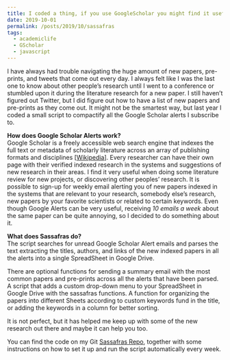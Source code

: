 ```yaml
---
title: I coded a thing, if you use GoogleScholar you might find it useful too
date: 2019-10-01
permalink: /posts/2019/10/sassafras
tags: 
  - academiclife 
  - GScholar 
  - javascript
---
```

I have always had trouble navigating the huge amount of new papers, pre-prints, and tweets that come out every day. I always felt like I was the last one to know about other people’s research until I went to a conference or stumbled upon it during the literature research for a new paper. I still haven’t figured out Twitter, but I did figure out how to have a list of new papers and pre-prints as they come out. It might not be the smartest way, but last year I coded a small script to compactify all the Google Scholar alerts I subscribe to.

**How does Google Scholar Alerts work?**  
Google Scholar is a freely accessible web search engine that indexes the full text or metadata of scholarly literature across an array of publishing formats and disciplines 
[[Wikipedia](https://en.wikipedia.org/wiki/Google_Scholar)]. Every researcher can have their own page with their verified indexed research in the systems and suggestions of new research in their areas. I find it very useful when doing some literature review for new projects, or discovering other peoples’ research. It is possible to sign-up for weekly email alerting you of new papers indexed in the systems that are relevant to your research, somebody else’s research, new papers by your favorite scientists or related to certain keywords. Even though Google Alerts can be very useful, receiving *10 emails a week* about the same paper can be quite annoying, so I decided to do something about it.


**What does Sassafras do?**  
The script searches for unread Google Scholar Alert emails and parses the text extracting the titles, authors, and links of the new indexed papers in all the alerts into a single SpreadSheet in Google Drive.  

There are optional functions for sending a summary email with the most common papers and pre-prints across all the alerts that have been parsed. A script that adds a custom drop-down menu to your SpreadSheet in Google Drive with the sassafras functions. A function for organizing the papers into different Sheets according to custom keywords fund in the title, or adding the keywords in a column for better sorting.  

It is not perfect, but it has helped me keep up with some of the new research out there and maybe it can help you too.  

You can find the code on my Git [Sassafras Repo](https://github.com/alpatania/sassafras), together with some instructions on how to set it up and run the script automatically every week.
